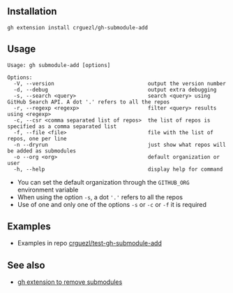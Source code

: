 ## Installation

```
gh extension install crguezl/gh-submodule-add
```

## Usage

```
Usage: gh submodule-add [options]

Options:
  -V, --version                              output the version number
  -d, --debug                                output extra debugging
  -s, --search <query>                       search <query> using GitHub Search API. A dot '.' refers to all the repos
  -r, --regexp <regexp>                      filter <query> results using <regexp>
  -c, --csr <comma separated list of repos>  the list of repos is specified as a comma separated list
  -f, --file <file>                          file with the list of repos, one per line
  -n --dryrun                                just show what repos will be added as submodules
  -o --org <org>                             default organization or user
  -h, --help                                 display help for command
```

- You can set the default organization through the `GITHUB_ORG` environment variable
- When using the option `-s`, a dot `'.'` refers to all the repos
- Use of one and only one of the options `-s` or `-c`  or `-f` it is required


## Examples

* Examples in repo [crguezl/test-gh-submodule-add](https://github.com/crguezl/test-gh-submodule-add)

## See also

* [gh extension to remove submodules](https://github.com/crguezl/gh-submodule-rm/blob/main/gh-submodule-rm)